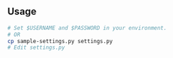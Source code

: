 ## Usage
```bash
# Set $USERNAME and $PASSWORD in your environment.
# OR
cp sample-settings.py settings.py
# Edit settings.py
```
